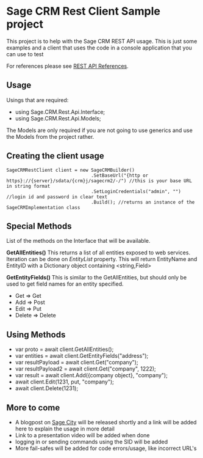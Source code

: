 # Sage CRM Rest Client Sample project
This project is to help with the Sage CRM REST API usage. This is just some examples and a client that uses the code in a console application that you can use to test

For references please see [REST API References](https://help.sagecrm.com/2020-r1/RestApiReference/).

## Usage

Usings that are required:
- using Sage.CRM.Rest.Api.Interface;
- using Sage.CRM.Rest.Api.Models;

The Models are only required if you are not going to use generics and use the Models from the project rather.

## Creating the client usage
```
SageCRMRestClient client = new SageCRMBuilder()
                               .SetBaseUrl("{http or https}://{server}/sdata/{crm}j/sagecrm2/-/") //this is your base URL in string format
                               .SetLoginCredentials("admin", "") //login id and password in clear text
                               .Build(); //returns an instance of the SageCRMImplementation class

```
## Special Methods
List of the methods on the Interface that will be available.

**GetAllEntities()**
This returns a list of all entities exposed to web services.
Iteration can be done on *EntityList* property.  This will return EntityName and EntityID with a Dictionary object containing <string,Field>

**GetEntityFields()**
This is similar to the GetAllEntities, but should only be used to get field names for an entity specified. 

- Get => Get
- Add => Post
- Edit => Put
- Delete => Delete

## Using Methods
- var proto = await client.GetAllEntities();
- var entities = await client.GetEntityFields("address");
- var resultPayload = await client.Get("company");
- var resultPayload2 = await client.Get("company", 1222);
- var result = await client.Add({company object}, "company");
- await client.Edit(1231, put, "company");
- await client.Delete<Company>(1231);

## More to come
- A blogpost on [Sage City](https://www.sagecity.com/) will be released shortly and a link will be added here to explain the usage in more detail
- Link to a presentation video will be added when done
- logging in or sending commands using the SID will be added
- More fail-safes will be added for code errors/usage, like incorrect URL's
